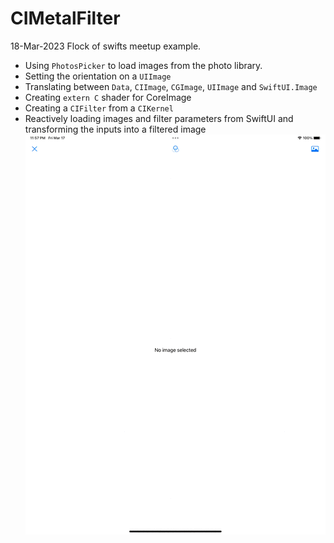 # CIMetalFilter
18-Mar-2023 Flock of swifts meetup example.
* Using `PhotosPicker` to load images from the photo library.
* Setting the orientation on a `UIImage`
* Translating between `Data`, `CIImage`, `CGImage`, `UIImage` and `SwiftUI.Image` 
* Creating `extern C` shader for CoreImage
* Creating a `CIFilter` from a `CIKernel`
* Reactively loading images and filter parameters from SwiftUI and transforming the inputs into a filtered image
![preview](preview.gif "ImageIOExample")

